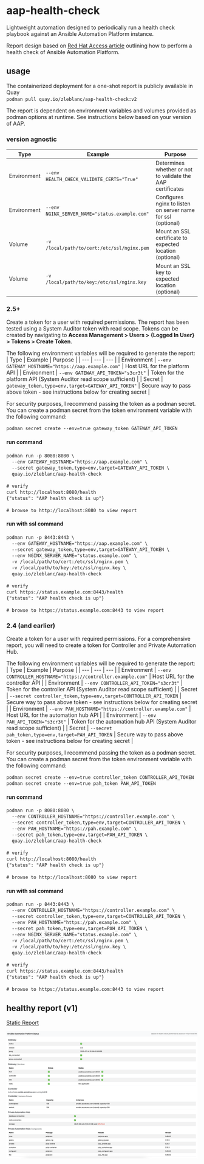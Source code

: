 # aap-health-check

Lightweight automation designed to periodically run a health check playbook against an Ansible Automation Platform instance.

Report design based on [Red Hat Access article](https://access.redhat.com/solutions/7113839) outlining how to perform a health check of Ansible Automation Platform.

## usage

The containerized deployment for a one-shot report is publicly available in Quay<br>
`podman pull quay.io/zleblanc/aap-health-check:v2`

The report is dependent on environment variables and volumes provided as podman options at runtime. See instructions below based on your version of AAP.

### version agnostic

| Type | Example | Purpose |
| --- | --- | --- |
| Environment | `--env HEALTH_CHECK_VALIDATE_CERTS="True"` | Determines whether or not to validate the AAP certificates |
| Environment | `--env NGINX_SERVER_NAME="status.example.com"` | Configures nginx to listen on server name for ssl (optional) |
| Volume | `-v /local/path/to/cert:/etc/ssl/nginx.pem` | Mount an SSL certificate to expected location (optional) |
| Volume | `-v /local/path/to/key:/etc/ssl/nginx.key` | Mount an SSL key to expected location (optional) |

### 2.5+

Create a token for a user with required permissions. The report has been tested using a System Auditor token with read scope. Tokens can be created by navigating to **Access Management > Users > {Logged In User} > Tokens > Create Token**.

The following environment variables will be required to generate the report:
| Type | Example | Purpose |
| --- | --- | --- |
| Environment | `--env GATEWAY_HOSTNAME="https://aap.example.com"` | Host URL for the platform API |
| Environment | `--env GATEWAY_API_TOKEN="s3cr3t"` | Token for the platform API (System Auditor read scope sufficient) |
| Secret | `gateway_token,type=env,target=GATEWAY_API_TOKEN"` | Secure way to pass above token - see instructions below for creating secret |

For security purposes, I recommend passing the token as a podman secret. You can create a podman secret from the token environment variable with the following command:<br>
```
podman secret create --env=true gateway_token GATEWAY_API_TOKEN
```

#### run command

```
podman run -p 8080:8080 \
  --env GATEWAY_HOSTNAME="https://aap.example.com" \
  --secret gateway_token,type=env,target=GATEWAY_API_TOKEN \
  quay.io/zleblanc/aap-health-check

# verify
curl http://localhost:8080/health
{"status": "AAP health check is up"}

# browse to http://localhost:8080 to view report
```

#### run with ssl command

```
podman run -p 8443:8443 \
  --env GATEWAY_HOSTNAME="https://aap.example.com" \
  --secret gateway_token,type=env,target=GATEWAY_API_TOKEN \
  --env NGINX_SERVER_NAME="status.example.com" \
  -v /local/path/to/cert:/etc/ssl/nginx.pem \
  -v /local/path/to/key:/etc/ssl/nginx.key \
  quay.io/zleblanc/aap-health-check

# verify
curl https://status.example.com:8443/health
{"status": "AAP health check is up"}

# browse to https://status.example.com:8443 to view report
```

### 2.4 (and earlier)

Create a token for a user with required permissions. For a comprehensive report, you will need to create a token for Controller and Private Automation Hub.

The following environment variables will be required to generate the report:
| Type | Example | Purpose |
| --- | --- | --- |
| Environment | `--env CONTROLLER_HOSTNAME="https://controller.example.com"` | Host URL for the controller API |
| Environment | `--env CONTROLLER_API_TOKEN="s3cr3t"` | Token for the controller API (System Auditor read scope sufficient) |
| Secret | `--secret controller_token,type=env,target=CONTROLLER_API_TOKEN` | Secure way to pass above token - see instructions below for creating secret |
| Environment | `--env PAH_HOSTNAME="https://controller.example.com"` | Host URL for the automation hub API |
| Environment | `--env PAH_API_TOKEN="s3cr3t"` | Token for the automation hub API (System Auditor read scope sufficient) |
| Secret | `--secret pah_token,type=env,target=PAH_API_TOKEN` | Secure way to pass above token - see instructions below for creating secret |

For security purposes, I recommend passing the token as a podman secret. You can create a podman secret from the token environment variable with the following command:<br>
```
podman secret create --env=true controller_token CONTROLLER_API_TOKEN
podman secret create --env=true pah_token PAH_API_TOKEN
```

#### run command

```
podman run -p 8080:8080 \
  --env CONTROLLER_HOSTNAME="https://controller.example.com" \
  --secret controller_token,type=env,target=CONTROLLER_API_TOKEN \
  --env PAH_HOSTNAME="https://pah.example.com" \
  --secret pah_token,type=env,target=PAH_API_TOKEN \
  quay.io/zleblanc/aap-health-check

# verify
curl http://localhost:8080/health
{"status": "AAP health check is up"}

# browse to http://localhost:8080 to view report
```

#### run with ssl command

```
podman run -p 8443:8443 \
  --env CONTROLLER_HOSTNAME="https://controller.example.com" \
  --secret controller_token,type=env,target=CONTROLLER_API_TOKEN \
  --env PAH_HOSTNAME="https://pah.example.com" \
  --secret pah_token,type=env,target=PAH_API_TOKEN \
  --env NGINX_SERVER_NAME="status.example.com" \
  -v /local/path/to/cert:/etc/ssl/nginx.pem \
  -v /local/path/to/key:/etc/ssl/nginx.key \
  quay.io/zleblanc/aap-health-check

# verify
curl https://status.example.com:8443/health
{"status": "AAP health check is up"}

# browse to https://status.example.com:8443 to view report
```

## healthy report (v1)

[Static Report](https://reports.autodotes.com/misc/aap_health_check.html)

![Healthy AAP Report](./.attachments/health_check_report_v1.png)